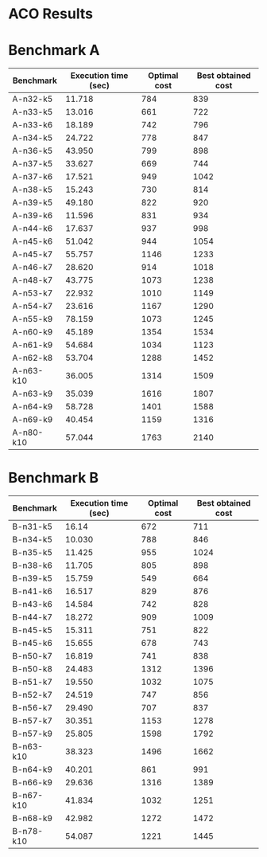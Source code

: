 # ACO Results

# Benchmark A
|Benchmark        | Execution time (sec) | Optimal cost   | Best obtained cost | 
|-----------------|----------------------|-------------| ----------------|
| A-n32-k5          |    11.718          |  784  | 839 |
| A-n33-k5          |      13.016     | 661   | 722|
| A-n33-k6          |     18.189       | 742   | 796 |
| A-n34-k5          |     24.722      | 778  | 847|
| A-n36-k5         |        43.950     | 799  | 898 |
| A-n37-k5	         |      33.627       | 669  | 744 |
| A-n37-k6        |      17.521       | 949  | 1042 |
| A-n38-k5        |15.243| 730  | 814 |
| A-n39-k5         |     49.180        | 822  | 920 |
| A-n39-k6         | 11.596  | 831  | 934 |
| A-n44-k6         |    17.637         | 937  | 998 |
| A-n45-k6	         |  51.042           | 944  | 1054 |
| A-n45-k7         |  55.757    | 1146  | 1233 |
| A-n46-k7         |      28.620       | 914  | 1018 |
| A-n48-k7         |  43.775    | 1073  | 1238|
| A-n53-k7         |  22.932     | 1010  | 1149 |
| A-n54-k7         |    23.616         | 1167  | 1290 |
| A-n55-k9         |     78.159 | 1073  | 1245 |
| A-n60-k9         |   45.189 | 1354  | 1534 |
| A-n61-k9         |    54.684   | 1034  | 1123 |
| A-n62-k8         |     53.704  | 1288  | 1452 |
| A-n63-k10         |  36.005  | 1314  | 1509  |
| A-n63-k9         |     35.039  | 1616  | 1807 |
| A-n64-k9         |      58.728       | 1401  | 1588 |
| A-n69-k9         |  40.454 | 1159  | 1316 |
| A-n80-k10         |  57.044 | 1763  | 2140 |

# Benchmark B

|Benchmark        | Execution time (sec) | Optimal cost   | Best obtained cost | 
|-----------------|----------------------|-------------| ----------------|
| B-n31-k5          |     16.14     |  672  | 711 |
| B-n34-k5          |   10.030     | 788   | 846 |
| B-n35-k5          |    11.425 | 955   | 1024 |
| B-n38-k6          |  11.705 | 805  | 898 |
| B-n39-k5         |  15.759 | 549  | 664 |
| B-n41-k6	         | 16.517   | 829  | 876 |
| B-n43-k6        |    14.584 | 742  | 828 |
| B-n44-k7        |     18.272 | 909  | 1009 |
| B-n45-k5         |   15.311   | 751  | 822 |
| B-n45-k6         |    15.655 | 678  | 743 |
| B-n50-k7         |     16.819 | 741  | 838 |
| B-n50-k8	         |    24.483  | 1312  | 1396 |
| B-n51-k7         |     19.550  | 1032  | 1075 |
| B-n52-k7         |   24.519  | 747  | 856 |
| B-n56-k7         |  29.490  | 707  | 837 |
| B-n57-k7         |   30.351     | 1153  | 1278 |
| B-n57-k9         |  25.805    | 1598  | 1792 |
| B-n63-k10         |  38.323| 1496  | 1662 |
| B-n64-k9         |   40.201   | 861  | 991 |
| B-n66-k9         |   29.636    | 1316  | 1389 |
| B-n67-k10	         |      41.834  | 1032  | 1251 |
| B-n68-k9         |     42.982  | 1272  | 1472|
| B-n78-k10         |  54.087   | 1221  | 1445 |
